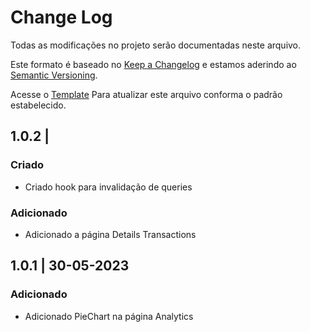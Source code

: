 # Change Log

Todas as modificações no projeto serão documentadas neste arquivo.

Este formato é baseado no [Keep a Changelog](http://keepachangelog.com/) e estamos aderindo ao [Semantic Versioning](http://semver.org/).

Acesse o [Template](https://github.com/yourFinanceApp/mobile/blob/main/.github/templates/CHANGELOG_TEMPLATE.md) Para atualizar este arquivo conforma o padrão estabelecido.

## 1.0.2 |

### Criado

- Criado hook para invalidação de queries

### Adicionado

- Adicionado a página Details Transactions

## 1.0.1 | 30-05-2023

### Adicionado

- Adicionado PieChart na página Analytics
